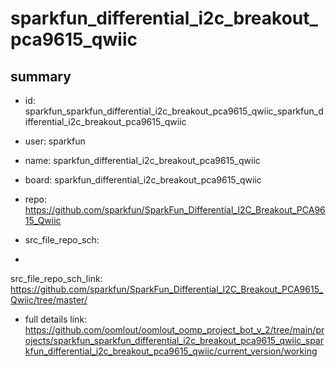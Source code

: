 # sparkfun_differential_i2c_breakout_pca9615_qwiic
 
## summary 
* id: sparkfun_sparkfun_differential_i2c_breakout_pca9615_qwiic_sparkfun_differential_i2c_breakout_pca9615_qwiic
* user: sparkfun
* name: sparkfun_differential_i2c_breakout_pca9615_qwiic
* board: sparkfun_differential_i2c_breakout_pca9615_qwiic
* repo: https://github.com/sparkfun/SparkFun_Differential_I2C_Breakout_PCA9615_Qwiic



* src_file_repo_sch: 
*
 src_file_repo_sch_link: https://github.com/sparkfun/SparkFun_Differential_I2C_Breakout_PCA9615_Qwiic/tree/master/
* full details link: https://github.com/oomlout/oomlout_oomp_project_bot_v_2/tree/main/projects/sparkfun_sparkfun_differential_i2c_breakout_pca9615_qwiic_sparkfun_differential_i2c_breakout_pca9615_qwiic/current_version/working  






